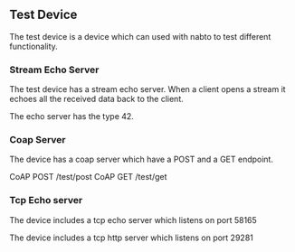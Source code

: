 ## Test Device

The test device is a device which can used with nabto to test
different functionality.

### Stream Echo Server

The test device has a stream echo server. When a client opens a stream
it echoes all the received data back to the client.

The echo server has the type 42.

### Coap Server

The device has a coap server which have a POST and a GET endpoint.

CoAP POST /test/post
CoAP GET /test/get

### Tcp Echo server

The device includes a tcp echo server which listens on port 58165

The device includes a tcp http server which listens on port 29281
